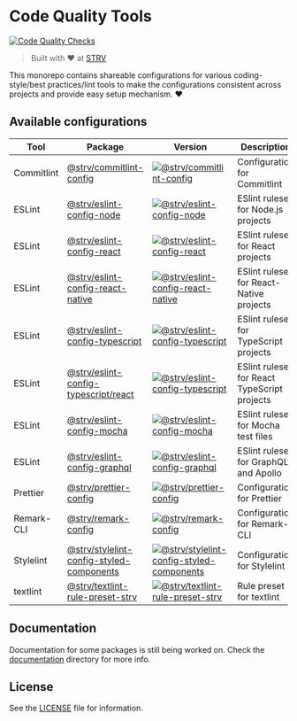 # Code Quality Tools

[![Code Quality Checks][actions-badge]][actions-url]

> Built with ❤️ at [STRV][strv-home]

This monorepo contains shareable configurations for various coding-style/best practices/lint tools to make the configurations consistent across projects and provide easy setup mechanism. ❤️

## Available configurations

| Tool       | Package                                                                                 | Version                                                                           | Description                              |
| ---------- | --------------------------------------------------------------------------------------- | --------------------------------------------------------------------------------- | ---------------------------------------- |
| Commitlint | [@strv/commitlint-config](packages/commitlint-config)                                   | [![@strv/commitlint-config][cl-badge]][cl-npm]                                    | Configuration for Commitlint             |
| ESLint     | [@strv/eslint-config-node](packages/eslint-config-node)                                 | [![@strv/eslint-config-node][ec-node-badge]][ec-node-npm]                         | ESlint ruleset for Node.js projects      |
| ESLint     | [@strv/eslint-config-react](packages/eslint-config-react)                               | [![@strv/eslint-config-react][ec-react-badge]][ec-react-npm]                      | ESlint ruleset for React projects        |
| ESLint     | [@strv/eslint-config-react-native](packages/eslint-config-react-native)                 | [![@strv/eslint-config-react-native][ec-react-native-badge]][ec-react-native-npm] | ESlint ruleset for React-Native projects |
| ESLint     | [@strv/eslint-config-typescript](packages/eslint-config-typescript)                     | [![@strv/eslint-config-typescript][ec-typescript-badge]][ec-typescript-npm]       | ESlint ruleset for TypeScript projects   |
| ESLint     | [@strv/eslint-config-typescript/react](packages/eslint-config-typescript)                     | [![@strv/eslint-config-typescript][ec-typescript-badge]][ec-typescript-npm]       | ESlint ruleset for React TypeScript projects   |
| ESLint     | [@strv/eslint-config-mocha](packages/eslint-config-mocha)                               | [![@strv/eslint-config-mocha][ec-mocha-badge]][ec-mocha-npm]                      | ESlint ruleset for Mocha test files      |
| ESLint     | [@strv/eslint-config-graphql](packages/eslint-config-graphql)                           | [![@strv/eslint-config-graphql][ec-graphql-badge]][ec-graphql-npm]                | ESlint ruleset for GraphQL and Apollo    |
| Prettier   | [@strv/prettier-config](packages/prettier-config)                                       | [![@strv/prettier-config][pr-badge]][pr-npm]                                      | Configuration for Prettier               |
| Remark-CLI | [@strv/remark-config](packages/remark-config)                                           | [![@strv/remark-config][rm-badge]][rm-npm]                                        | Configuration for Remark-CLI             |
| Stylelint  | [@strv/stylelint-config-styled-components](packages/stylelint-config-styled-components) | [![@strv/stylelint-config-styled-components][sl-badge]][sl-npm]                   | Configuration for Stylelint              |
| textlint   | [@strv/textlint-rule-preset-strv](packages/textlint-rule-preset-strv)                   | [![@strv/textlint-rule-preset-strv][tl-badge]][tl-npm]                            | Rule preset for textlint                 |

## Documentation

Documentation for some packages is still being worked on. Check the [documentation](documentation) directory for more info.

## License

See the [LICENSE](LICENSE) file for information.

[strv-home]: https://www.strv.com
[actions-badge]: https://github.com/strvcom/code-quality-tools/workflows/Code%20Quality%20Checks/badge.svg
[actions-url]: https://github.com/strvcom/code-quality-tools/actions?query=workflow%3A%22Code+Quality+Checks%22
[ec-node-npm]: https://npmjs.org/package/@strv/eslint-config-node
[ec-node-badge]: https://img.shields.io/npm/v/@strv/eslint-config-node.svg?style=flat-square
[ec-mocha-npm]: https://npmjs.org/package/@strv/eslint-config-mocha
[ec-mocha-badge]: https://img.shields.io/npm/v/@strv/eslint-config-mocha.svg?style=flat-square
[ec-graphql-npm]: https://npmjs.org/package/@strv/eslint-config-graphql
[ec-graphql-badge]: https://img.shields.io/npm/v/@strv/eslint-config-graphql.svg?style=flat-square
[ec-react-npm]: https://npmjs.org/package/@strv/eslint-config-react
[ec-react-badge]: https://img.shields.io/npm/v/@strv/eslint-config-react.svg?style=flat-square
[ec-react-native-npm]: https://npmjs.org/package/@strv/eslint-config-react-native
[ec-react-native-badge]: https://img.shields.io/npm/v/@strv/eslint-config-react-native.svg?style=flat-square
[ec-typescript-npm]: https://npmjs.org/package/@strv/eslint-config-typescript
[ec-typescript-badge]: https://img.shields.io/npm/v/@strv/eslint-config-typescript.svg?style=flat-square
[cl-npm]: https://npmjs.org/package/@strv/commitlint-config
[cl-badge]: https://img.shields.io/npm/v/@strv/commitlint-config.svg?style=flat-square
[pr-npm]: https://npmjs.org/package/@strv/prettier-config
[pr-badge]: https://img.shields.io/npm/v/@strv/prettier-config.svg?style=flat-square
[sl-badge]: https://img.shields.io/npm/v/@strv/stylelint-config-styled-components.svg?style=flat-square
[sl-npm]: https://npmjs.org/package/@strv/stylelint-config-styled-components
[rm-badge]: https://img.shields.io/npm/v/@strv/remark-config.svg?style=flat-square
[rm-npm]: https://npmjs.org/package/@strv/remark-config
[tl-badge]: https://img.shields.io/npm/v/@strv/textlint-rule-preset-strv.svg?style=flat-square
[tl-npm]: https://npmjs.org/package/@strv/textlint-rule-preset-strv
